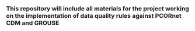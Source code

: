 ### This repository will include all materials for the project working on the implementation of data quality rules against PCORnet CDM and GROUSE
